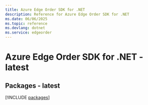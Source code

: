 ```yaml
---
title: Azure Edge Order SDK for .NET
description: Reference for Azure Edge Order SDK for .NET
ms.date: 06/06/2025
ms.topic: reference
ms.devlang: dotnet
ms.service: edgeorder
---
```

# Azure Edge Order SDK for .NET - latest
## Packages - latest
[!INCLUDE [packages](edge-order-index.md)]
